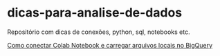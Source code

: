 # dicas-para-analise-de-dados
Repositório com dicas de conexões, python, sql, notebooks etc.

[Como conectar Colab Notebook e carregar arquivos locais no BigQuery](https://colab.research.google.com/drive/1FkoXg0gkQmRoaGWKW1C1DrIo_iPMmAgf?usp=sharing)
